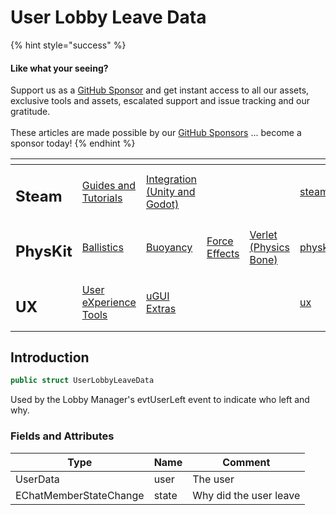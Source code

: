 # User Lobby Leave Data

{% hint style="success" %}
#### Like what your seeing?

Support us as a [GitHub Sponsor](../../../) and get instant access to all our assets, exclusive tools and assets, escalated support and issue tracking and our gratitude.\
\
These articles are made possible by our [GitHub Sponsors](../../../) ... become a sponsor today!
{% endhint %}

<table data-view="cards"><thead><tr><th></th><th></th><th></th><th></th><th></th><th data-hidden data-card-target data-type="content-ref"></th><th data-hidden data-card-cover data-type="files"></th></tr></thead><tbody><tr><td><h2>Steam</h2></td><td><a href="../../../company/concepts/steam/">Guides and Tutorials</a></td><td><a href="../">Integration (Unity and Godot)</a></td><td></td><td></td><td><a href="../../../company/concepts/steam/">steam</a></td><td><a href="../../../.gitbook/assets/Steamworks Card.png">Steamworks Card.png</a></td></tr><tr><td><h2>PhysKit</h2></td><td><a href="../../physkit/learning/sample-scenes/1-ballistic-basics.md">Ballistics</a></td><td><a href="../../physkit/learning/sample-scenes/1-buoyancy-example.md">Buoyancy</a></td><td><a href="../../physkit/learning/sample-scenes/1-force-effect-fields.md">Force Effects</a></td><td><a href="../../physkit/learning/sample-scenes/2-verlet-spring-skinned-mesh.md">Verlet (Physics Bone)</a></td><td><a href="../../physkit/">physkit</a></td><td><a href="../../../.gitbook/assets/PhysKit Card.png">PhysKit Card.png</a></td></tr><tr><td><h2>UX</h2></td><td><a href="../../ux/learning/core-concepts/">User eXperience Tools</a></td><td><a href="../../ux/learning/ugui-extras/">uGUI Extras</a></td><td></td><td></td><td><a href="../../ux/">ux</a></td><td><a href="../../../.gitbook/assets/Splash Screen (1).png">Splash Screen (1).png</a></td></tr></tbody></table>

## Introduction

```csharp
public struct UserLobbyLeaveData
```

Used by the Lobby Manager's evtUserLeft event to indicate who left and why.

### Fields and Attributes

| Type                   | Name  | Comment                |
| ---------------------- | ----- | ---------------------- |
| UserData               | user  | The user               |
| EChatMemberStateChange | state | Why did the user leave |

